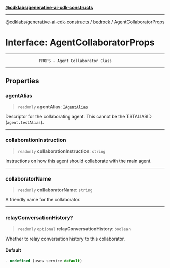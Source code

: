 [**@cdklabs/generative-ai-cdk-constructs**](../../../README.md)

***

[@cdklabs/generative-ai-cdk-constructs](../../../README.md) / [bedrock](../README.md) / AgentCollaboratorProps

# Interface: AgentCollaboratorProps

***************************************************************************
                   PROPS - Agent Collaborator Class
***************************************************************************

## Properties

### agentAlias

> `readonly` **agentAlias**: [`IAgentAlias`](IAgentAlias.md)

Descriptor for the collaborating agent.
This cannot be the TSTALIASID (`agent.testAlias`).

***

### collaborationInstruction

> `readonly` **collaborationInstruction**: `string`

Instructions on how this agent should collaborate with the main agent.

***

### collaboratorName

> `readonly` **collaboratorName**: `string`

A friendly name for the collaborator.

***

### relayConversationHistory?

> `readonly` `optional` **relayConversationHistory**: `boolean`

Whether to relay conversation history to this collaborator.

#### Default

```ts
- undefined (uses service default)
```
